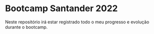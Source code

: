 # Bootcamp Santander 2022



Neste repositório irá estar registrado todo o meu progresso e evolução durante o bootcamp.